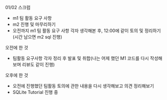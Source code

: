 01/02 스크럼
- m1 팀 활동 요구 사항
- m2 진행 및 마무리하기
- 오전까지 m1 팀 활동 요구 사항 각자 생각해본 후, 12:00에 같이 토의 및 정리하기 (시간 남으면 m2 sql 진행)


오전에 한 것
- 팀활동 요구사항 각자 정리 후 발표 및 취합(나는 어제 했던 M1 코드를 다시 작성해보며 리뷰도 같이 진행)

오후에 한 것
- 오전에 진행했던 팀활동 토의에 관한 내용을 다시 생각해보고 의견 정리해보기
- SQLite Tutorial 진행 중





